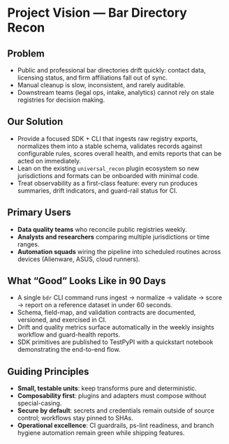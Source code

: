 # Project Vision — Bar Directory Recon

## Problem

- Public and professional bar directories drift quickly: contact data, licensing status, and firm affiliations fall out of sync.
- Manual cleanup is slow, inconsistent, and rarely auditable.
- Downstream teams (legal ops, intake, analytics) cannot rely on stale registries for decision making.

## Our Solution

- Provide a focused SDK + CLI that ingests raw registry exports, normalizes them into a stable schema, validates records against configurable rules, scores overall health, and emits reports that can be acted on immediately.
- Lean on the existing `universal_recon` plugin ecosystem so new jurisdictions and formats can be onboarded with minimal code.
- Treat observability as a first-class feature: every run produces summaries, drift indicators, and guard-rail status for CI.

## Primary Users

- **Data quality teams** who reconcile public registries weekly.
- **Analysts and researchers** comparing multiple jurisdictions or time ranges.
- **Automation squads** wiring the pipeline into scheduled routines across devices (Alienware, ASUS, cloud runners).

## What “Good” Looks Like in 90 Days

- A single `bdr` CLI command runs ingest → normalize → validate → score → report on a reference dataset in under 60 seconds.
- Schema, field-map, and validation contracts are documented, versioned, and exercised in CI.
- Drift and quality metrics surface automatically in the weekly insights workflow and guard-health reports.
- SDK primitives are published to TestPyPI with a quickstart notebook demonstrating the end-to-end flow.

## Guiding Principles

- **Small, testable units**: keep transforms pure and deterministic.
- **Composability first**: plugins and adapters must compose without special-casing.
- **Secure by default**: secrets and credentials remain outside of source control; workflows stay pinned to SHAs.
- **Operational excellence**: CI guardrails, ps-lint readiness, and branch hygiene automation remain green while shipping features.

